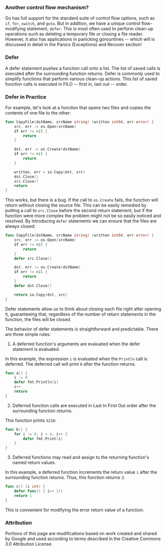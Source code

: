 ### Another control flow mechanism?

Go has full support for the standard suite of control flow options, such as `if`, `for`, `switch`, and `goto`. But in addition, we have a unique control flow-modifying statement, `defer`. This is most often used to perform clean-up operations such as deleting a temporary file or closing a file reader. However, it also has applications in panicking gorountines -- which will is discussed in detail in the Panics (Exceptions) and Recover section!

### Defer

A defer statement pushes a function call onto a list. The list of saved calls is executed after the surrounding function returns. Defer is commonly used to simplify functions that perform various clean-up actions. This list of saved function calls is executed in FILO -- first in, last out -- order.

### Defer in Practice

For example, let's look at a function that opens two files and copies the contents of one file to the other:

```go
func CopyFile(dstName, srcName string) (written int64, err error) {
    src, err := os.Open(srcName)
    if err != nil {
        return
    }

    dst, err := os.Create(dstName)
    if err != nil {
        return
    }

    written, err = io.Copy(dst, src)
    dst.Close()
    src.Close()
    return
}
```

This works, but there is a bug. If the call to `os.Create` fails, the function will return without closing the source file. This can be easily remedied by putting a call to `src.Close` before the second return statement, but if the function were more complex the problem might not be so easily noticed and resolved. By introducing `defer` statements we can ensure that the files are always closed:

```go
func CopyFile(dstName, srcName string) (written int64, err error) {
    src, err := os.Open(srcName)
    if err != nil {
        return
    }
    defer src.Close()

    dst, err := os.Create(dstName)
    if err != nil {
        return
    }
    defer dst.Close()

    return io.Copy(dst, src)
}
```

Defer statements allow us to think about closing each file right after opening it, guaranteeing that, regardless of the number of return statements in the function, the files will be closed.

The behavior of defer statements is straightforward and predictable. There are three simple rules:

1. A deferred function's arguments are evaluated when the defer statement is evaluated.

In this example, the expression `i` is evaluated when the `Println` call is deferred. The deferred call will print `0` after the function returns.

```go
func a() {
    i := 0
    defer fmt.Println(i)
    i++
    return
}
```

2. Deferred function calls are executed in Last In First Out order after the surrounding function returns.

This function prints `3210`:

```go
func b() {
    for i := 0; i < 4; i++ {
        defer fmt.Print(i)
    }
}
```

3. Deferred functions may read and assign to the returning function's named return values.

In this example, a deferred function increments the return value `i` after the surrounding function returns. Thus, this function returns `2`:

```go
func c() (i int) {
    defer func() { i++ }()
    return 1
}
```

This is convenient for modifying the error return value of a function.

### Attribution

Portions of this page are modifications based on work created and shared by Google and used according to terms described in the Creative Commons 3.0 Attribution License.

